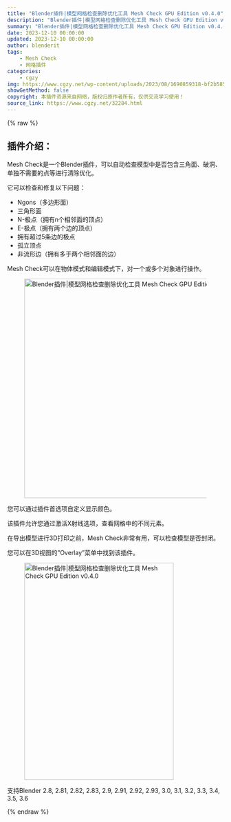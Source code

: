 ```yaml
---
title: "Blender插件|模型网格检查删除优化工具 Mesh Check GPU Edition v0.4.0"
description: "Blender插件|模型网格检查删除优化工具 Mesh Check GPU Edition v0.4.0"
summary: "Blender插件|模型网格检查删除优化工具 Mesh Check GPU Edition v0.4.0"
date: 2023-12-10 00:00:00
updated: 2023-12-10 00:00:00
author: blenderit
tags: 
    - Mesh Check
    - 网格插件
categories:
    - cgzy
img: https://www.cgzy.net/wp-content/uploads/2023/08/1690859318-bf2b585aaeb7a04.webp
showGetMethod: false
copyright: 本插件资源来自网络，版权归原作者所有，仅供交流学习使用！
source_link: https://www.cgzy.net/32284.html
---
```


{% raw %}
<div class="wp-block-pandastudio-title"><div class="title_style_01"><h2 id="h2-0">插件介绍：</h2></div></div><p class="is-style-text-indent-2em">Mesh Check是一个Blender插件，可以自动检查模型中是否包含三角面、破洞、单独不需要的点等进行清除优化。</p><p>它可以检查和修复以下问题：</p><ul>
<li>Ngons（多边形面）</li>



<li>三角形面</li>



<li>N-极点（拥有n个相邻面的顶点）</li>



<li>E-极点（拥有两个边的顶点）</li>



<li>拥有超过5条边的极点</li>



<li>孤立顶点</li>



<li>非流形边（拥有多于两个相邻面的边）</li>
</ul><p>Mesh Check可以在物体模式和编辑模式下，对一个或多个对象进行操作。</p><div class="wp-block-image is-style-border-round-and-with-shadow">
<figure class="aligncenter size-full"><img fetchpriority="high" decoding="async" width="774" height="509" src="https://www.cgzy.net/wp-content/uploads/2023/08/1690858943-c52cc21433b7272.webp" class="wp-image-32286" title="Blender插件|模型网格检查删除优化工具 Mesh Check GPU Edition v0.4.0" alt="Blender插件|模型网格检查删除优化工具 Mesh Check GPU Edition v0.4.0"></figure></div><p>您可以通过插件首选项自定义显示颜色。</p><p>该插件允许您通过激活X射线选项，查看网格中的不同元素。</p><p>在导出模型进行3D打印之前，Mesh Check非常有用，可以检查模型是否封闭。</p><p>您可以在3D视图的”Overlay”菜单中找到该插件。</p><div class="wp-block-image is-style-border-round-and-with-shadow">
<figure class="aligncenter size-full"><img decoding="async" width="347" height="504" src="https://www.cgzy.net/wp-content/uploads/2023/08/1690858911-bb9975cf612c5c8.webp" class="wp-image-32285" title="Blender插件|模型网格检查删除优化工具 Mesh Check GPU Edition v0.4.0" alt="Blender插件|模型网格检查删除优化工具 Mesh Check GPU Edition v0.4.0"></figure></div><div class="wp-block-pandastudio-tips"><div class="tip success "><p>支持Blender 2.8, 2.81, 2.82, 2.83, 2.9, 2.91, 2.92, 2.93, 3.0, 3.1, 3.2, 3.3, 3.4, 3.5, 3.6</p>
</div></div>
<div style="display: none">cgzy</div>
{% endraw %}